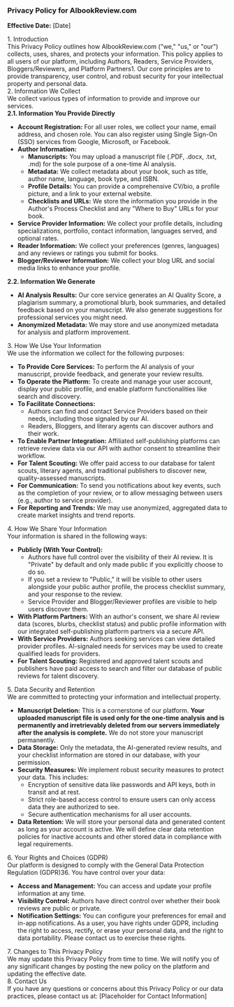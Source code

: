 ### **Privacy Policy for AIbookReview.com**

**Effective Date:** \[Date\]

1\. Introduction  
This Privacy Policy outlines how AIbookReview.com ("we," "us," or "our") collects, uses, shares, and protects your information. This policy applies to all users of our platform, including Authors, Readers, Service Providers, Bloggers/Reviewers, and Platform Partners1. Our core principles are to provide transparency, user control, and robust security for your intellectual property and personal data.  
2\. Information We Collect  
We collect various types of information to provide and improve our services.  
**2.1. Information You Provide Directly**

* **Account Registration:** For all user roles, we collect your name, email address, and chosen role. You can also register using Single Sign-On (SSO) services from Google, Microsoft, or Facebook.  
* **Author Information:**  
  * **Manuscripts:** You may upload a manuscript file (.PDF, .docx, .txt, .md) for the sole purpose of a one-time AI analysis.  
  * **Metadata:** We collect metadata about your book, such as title, author name, language, book type, and ISBN.  
  * **Profile Details:** You can provide a comprehensive CV/bio, a profile picture, and a link to your external website.  
  * **Checklists and URLs:** We store the information you provide in the Author's Process Checklist and any "Where to Buy" URLs for your book.  
* **Service Provider Information:** We collect your profile details, including specializations, portfolio, contact information, languages served, and optional rates.  
* **Reader Information:** We collect your preferences (genres, languages) and any reviews or ratings you submit for books.  
* **Blogger/Reviewer Information:** We collect your blog URL and social media links to enhance your profile.

**2.2. Information We Generate**

* **AI Analysis Results:** Our core service generates an AI Quality Score, a plagiarism summary, a promotional blurb, book summaries, and detailed feedback based on your manuscript. We also generate suggestions for professional services you might need.  
* **Anonymized Metadata:** We may store and use anonymized metadata for analysis and platform improvement.

3\. How We Use Your Information  
We use the information we collect for the following purposes:

* **To Provide Core Services:** To perform the AI analysis of your manuscript, provide feedback, and generate your review results.  
* **To Operate the Platform:** To create and manage your user account, display your public profile, and enable platform functionalities like search and discovery.  
* **To Facilitate Connections:**  
  * Authors can find and contact Service Providers based on their needs, including those signaled by our AI.  
  * Readers, Bloggers, and literary agents can discover authors and their work.  
* **To Enable Partner Integration:** Affiliated self-publishing platforms can retrieve review data via our API with author consent to streamline their workflow.  
* **For Talent Scouting:** We offer paid access to our database for talent scouts, literary agents, and traditional publishers to discover new, quality-assessed manuscripts.  
* **For Communication:** To send you notifications about key events, such as the completion of your review, or to allow messaging between users (e.g., author to service provider).  
* **For Reporting and Trends:** We may use anonymized, aggregated data to create market insights and trend reports.

4\. How We Share Your Information  
Your information is shared in the following ways:

* **Publicly (With Your Control):**  
  * Authors have full control over the visibility of their AI review. It is "Private" by default and only made public if you explicitly choose to do so.  
  * If you set a review to "Public," it will be visible to other users alongside your public author profile, the process checklist summary, and your response to the review.  
  * Service Provider and Blogger/Reviewer profiles are visible to help users discover them.  
* **With Platform Partners:** With an author's consent, we share AI review data (scores, blurbs, checklist status) and public profile information with our integrated self-publishing platform partners via a secure API.  
* **With Service Providers:** Authors seeking services can view detailed provider profiles. AI-signaled needs for services may be used to create qualified leads for providers.  
* **For Talent Scouting:** Registered and approved talent scouts and publishers have paid access to search and filter our database of public reviews for talent discovery.

5\. Data Security and Retention  
We are committed to protecting your information and intellectual property.

* **Manuscript Deletion:** This is a cornerstone of our platform. **Your uploaded manuscript file is used only for the one-time analysis and is permanently and irretrievably deleted from our servers immediately after the analysis is complete.** We do not store your manuscript permanently.  
* **Data Storage:** Only the metadata, the AI-generated review results, and your checklist information are stored in our database, with your permission.  
* **Security Measures:** We implement robust security measures to protect your data. This includes:  
  * Encryption of sensitive data like passwords and API keys, both in transit and at rest.  
  * Strict role-based access control to ensure users can only access data they are authorized to see.  
  * Secure authentication mechanisms for all user accounts.  
* **Data Retention:** We will store your personal data and generated content as long as your account is active. We will define clear data retention policies for inactive accounts and other stored data in compliance with legal requirements.

6\. Your Rights and Choices (GDPR)  
Our platform is designed to comply with the General Data Protection Regulation (GDPR)36. You have control over your data:

* **Access and Management:** You can access and update your profile information at any time.  
* **Visibility Control:** Authors have direct control over whether their book reviews are public or private.  
* **Notification Settings:** You can configure your preferences for email and in-app notifications. As a user, you have rights under GDPR, including the right to access, rectify, or erase your personal data, and the right to data portability. Please contact us to exercise these rights.

7\. Changes to This Privacy Policy  
We may update this Privacy Policy from time to time. We will notify you of any significant changes by posting the new policy on the platform and updating the effective date.  
8\. Contact Us  
If you have any questions or concerns about this Privacy Policy or our data practices, please contact us at: \[Placeholder for Contact Information\]